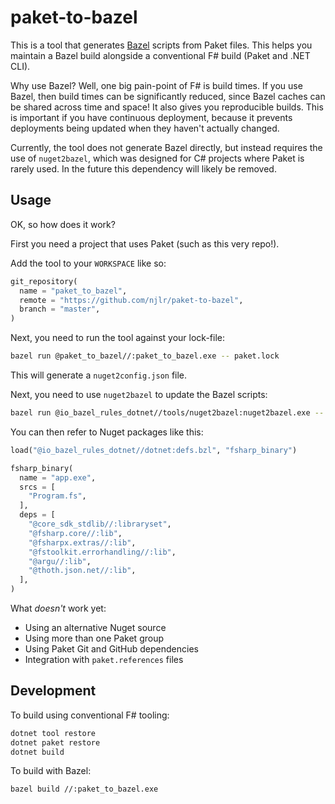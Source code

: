 # paket-to-bazel

This is a tool that generates [Bazel](https://bazel.build/) scripts from Paket files. This helps you maintain a Bazel build alongside a conventional F# build (Paket and .NET CLI).

Why use Bazel? Well, one big pain-point of F# is build times. If you use Bazel, then build times can be significantly reduced, since Bazel caches can be shared across time and space! It also gives you reproducible builds. This is important if you have continuous deployment, because it prevents deployments being updated when they haven't actually changed.

Currently, the tool does not generate Bazel directly, but instead requires the use of `nuget2bazel`, which was designed for C# projects where Paket is rarely used. In the future this dependency will likely be removed.

## Usage

OK, so how does it work?

First you need a project that uses Paket (such as this very repo!).

Add the tool to your `WORKSPACE` like so:

```python
git_repository(
  name = "paket_to_bazel",
  remote = "https://github.com/njlr/paket-to-bazel",
  branch = "master",
)
```

Next, you need to run the tool against your lock-file:

```bash
bazel run @paket_to_bazel//:paket_to_bazel.exe -- paket.lock
```

This will generate a `nuget2config.json` file.

Next, you need to use `nuget2bazel` to update the Bazel scripts:

```bash
bazel run @io_bazel_rules_dotnet//tools/nuget2bazel:nuget2bazel.exe -- sync -p $PWD
```

You can then refer to Nuget packages like this:

```python
load("@io_bazel_rules_dotnet//dotnet:defs.bzl", "fsharp_binary")

fsharp_binary(
  name = "app.exe",
  srcs = [
    "Program.fs",
  ],
  deps = [
    "@core_sdk_stdlib//:libraryset",
    "@fsharp.core//:lib",
    "@fsharpx.extras//:lib",
    "@fstoolkit.errorhandling//:lib",
    "@argu//:lib",
    "@thoth.json.net//:lib",
  ],
)
```

What *doesn't* work yet:

 * Using an alternative Nuget source
 * Using more than one Paket group
 * Using Paket Git and GitHub dependencies
 * Integration with `paket.references` files

## Development

To build using conventional F# tooling:

```bash
dotnet tool restore
dotnet paket restore
dotnet build
```

To build with Bazel:

```bash
bazel build //:paket_to_bazel.exe
```
